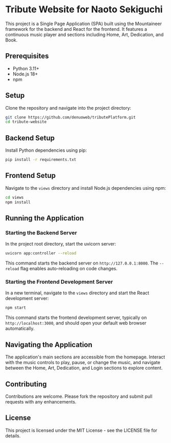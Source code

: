 
# Tribute Website for Naoto Sekiguchi

This project is a Single Page Application (SPA) built using the Mountaineer framework for the backend and React for the frontend. It features a continuous music player and sections including Home, Art, Dedication, and Book.

## Prerequisites

- Python 3.11+
- Node.js 18+
- npm

## Setup

Clone the repository and navigate into the project directory:

```bash
git clone https://github.com/denuoweb/tributePlatform.git
cd tribute-website
```

## Backend Setup

Install Python dependencies using pip:

```bash
pip install -r requirements.txt
```

## Frontend Setup

Navigate to the `views` directory and install Node.js dependencies using npm:

```bash
cd views
npm install
```

## Running the Application

### Starting the Backend Server

In the project root directory, start the uvicorn server:

```bash
uvicorn app:controller --reload
```

This command starts the backend server on `http://127.0.0.1:8000`. The `--reload` flag enables auto-reloading on code changes.

### Starting the Frontend Development Server

In a new terminal, navigate to the `views` directory and start the React development server:

```bash
npm start
```

This command starts the frontend development server, typically on `http://localhost:3000`, and should open your default web browser automatically.

## Navigating the Application

The application's main sections are accessible from the homepage. Interact with the music controls to play, pause, or change the music, and navigate between the Home, Art, Dedication, and Login sections to explore content.

## Contributing

Contributions are welcome. Please fork the repository and submit pull requests with any enhancements.

## License

This project is licensed under the MIT License - see the LICENSE file for details.
